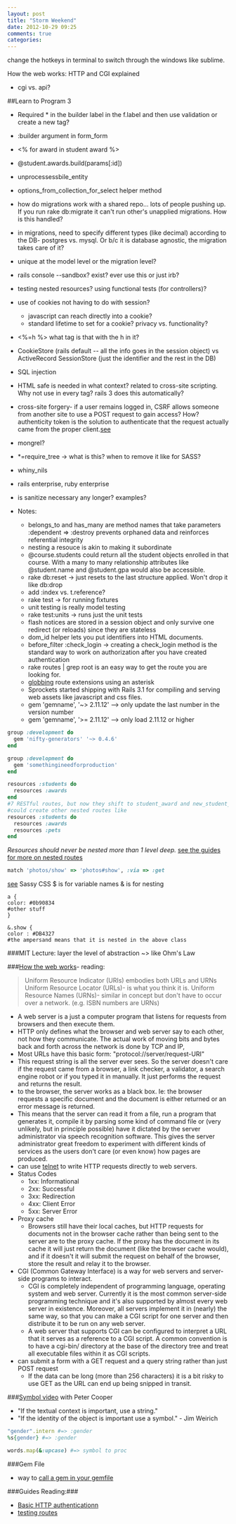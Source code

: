 ```yaml
---
layout: post
title: "Storm Weekend"
date: 2012-10-29 09:25
comments: true
categories: 
---
```

change the hotkeys in terminal to switch through the windows like sublime.

How the web works: HTTP and CGI explained
- cgi vs. api?

##Learn to Program 3
  - Required * in the builder label in the f.label and then use validation or create a new tag?
  - :builder argument in form_form
  - <% for award in student award %>
  - @student.awards.build(params[:id])
  - unprocessessbile_entity
  - options_from_collection_for_select helper method
  - how do migrations work with a shared repo... lots of people pushing up. If you run rake db:migrate it can't run other's unapplied migrations. How is this handled?
  - in migrations, need to specify different types (like decimal) according to the DB- postgres vs. mysql. Or b/c it is database agnostic, the migration takes care of it?
  - unique at the model level or the migration level?
  - rails console --sandbox? exist? ever use this or just irb?
  - testing nested resources? using functional tests (for controllers)?
  - use of cookies not having to do with session?
    - javascript can reach directly into a cookie?
    - standard lifetime to set for a cookie? privacy vs. functionality?
  - <%=h  %> what tag is that with the h in it?
  - CookieStore (rails default -- all the info goes in the session object) vs ActiveRecord SessionStore (just the identifier and the rest in the DB) 
   
  - SQL injection
  - HTML safe is needed in what context? related to cross-site scripting. Why not use in every tag? rails 3 does this automatically?
  - cross-site forgery- if a user remains logged in, CSRF allows someone from another site to use a POST request to gain access? How? authenticity token is the solution to authenticate that the request actually came from the proper client.[see](http://guides.rubyonrails.org/action_controller_overview.html#request-forgery-protection)
  - mongrel?
  - *=require_tree -> what is this? when to remove it like for SASS? 
  - whiny_nils
  - rails enterprise, ruby enterprise
  - is sanitize necessary any longer? examples?

- Notes:
  - belongs_to and has_many are method names that take parameters
  :dependent => :destroy prevents orphaned data and reinforces referential integrity
  - nesting a resouce is akin to making it subordinate
  - @course.students could return all the student objects enrolled in that course. With a many to many relationship attributes like @student.name and @student.gpa would also be accessible.
  - rake db:reset -> just resets to the last structure applied. Won't drop it like db:drop
  - add :index vs. t.reference?
  - rake test -> for running fixtures
  - unit testing is really model testing
  - rake test:units -> runs just the unit tests
  - flash notices are stored in a session object and only survive one redirect (or reloads) since they are stateless
  - dom_id helper lets you put identifiers into HTML documents.
  - before_filter :check_login -> creating a check_login method is the standard way to work on authorization after you have created authentication
  - rake routes | grep root is an easy way to get the route you are looking for.
  - [globbing](http://guides.rubyonrails.org/routing.html#route-globbing) route extensions using an asterisk
  - Sprockets started shipping with Rails 3.1 for compiling and serving web assets like javascript and css files.
  - gem 'gemname', '~> 2.11.12' --> only update the last number in the version number
  - gem 'gemname', '>= 2.11.12' --> only load 2.11.12 or higher

```ruby Gem File for dev vs. production
group :development do
  gem 'nifty-generators' '~> 0.4.6'
end

group :development do
  gem 'somethingineedforproduction'
end
```
```ruby Nested Routes
resources :students do
  resources :awards
end
#7 RESTful routes, but now they shift to student_award and new_student_award
#could create other nested routes like
resources :students do
  resources :awards
  resources :pets
end
```
*Resources should never be nested more than 1 level deep.* [see the guides for more on nested routes](http://guides.rubyonrails.org/routing.html#nested-resources)

```ruby HTTP Verb Constraints
match 'photos/show' => 'photos#show', :via => :get
```
[see](http://guides.rubyonrails.org/routing.html#http-verb-constraints)
Sassy CSS
$ is for variable names
& is for nesting
```
a {
color: #0b90834
#other stuff
} 

&.show {
color : #DB4327
#the ampersand means that it is nested in the above class
```

###MIT Lecture:
layer the level of abstraction ~> like Ohm's Law

###[How the web works](http://www.garshol.priv.no/download/text/http-tut.html)- reading:

>Uniform Resource Indicator (URIs) embodies both URLs and URNs
  >Uniform Resource Locator (URLs)- is what you think it is.
  >Uniform Resource Names (URNs)- similar in concept but don't have to occur over a network. (e.g. ISBN numbers are URNs)

- A web server is a just a computer program that listens for requests from browsers and then execute them.
- HTTP only defines what the browser and web server say to each other, not how they communicate. The actual work of moving bits and bytes back and forth across the network is done by TCP and IP, 
- Most URLs have this basic form: "protocol://server/request-URI"
- This request string is all the server ever sees. So the server doesn't care if the request came from a browser, a link checker, a validator, a search engine robot or if you typed it in manually. It just performs the request and returns the result.
-  to the browser, the server works as a black box. Ie: the browser requests a specific document and the document is either returned or an error message is returned.
  - This means that the server can read it from a file, run a program that generates it, compile it by parsing some kind of command file or (very unlikely, but in principle possible) have it dictated by the server administrator via speech recognition software. This gives the server administrator great freedom to experiment with different kinds of services as the users don't care (or even know) how pages are produced.
- can use [telnet](http://en.wikipedia.org/wiki/Telnet) to write HTTP requests directly to web servers.
- Status Codes
  - 1xx: Informational
  - 2xx: Successful
  - 3xx: Redirection
  - 4xx: Client Error
  - 5xx: Server Error
- Proxy cache
  - Browsers still have their local caches, but HTTP requests for documents not in the browser cache rather than being sent to the server are to the proxy cache. If the proxy has the document in its cache it will just return the document (like the browser cache would), and if it doesn't it will submit the request on behalf of the browser, store the result and relay it to the browser.
- CGI (Common Gateway Interface) is a way for web servers and server-side programs to interact.
  - CGI is completely independent of programming language, operating system and web server. Currently it is the most common server-side programming technique and it's also supported by almost every web server in existence. Moreover, all servers implement it in (nearly) the same way, so that you can make a CGI script for one server and then distribute it to be run on any web server.
  - A web server that supports CGI can be configured to interpret a URL that it serves as a reference to a CGI script. A common convention is to have a cgi-bin/ directory at the base of the directory tree and treat all executable files within it as CGI scripts.
- can submit a form with a GET request and a query string rather than just POST request
  - If the data can be long (more than 256 characters) it is a bit risky to use GET as the URL can end up being snipped in transit. 


###[Symbol video](http://www.youtube.com/watch?v=mBXGBbEbXZY) with Peter Cooper
  - "If the textual context is important, use a string."
  - "If the identity of the object is important use a symbol." - Jim Weirich
```ruby
"gender".intern #=> :gender
%s{gender} #=> :gender

words.map(&:upcase) #=> symbol to proc
```

###Gem File
- way to [call a gem in your gemfile](http://gembundler.com/gemfile.html)

###Guides Reading:###
- [Basic HTTP authenticationn](http://guides.rubyonrails.org/action_controller_overview.html#http-authentications)
- [testing routes](http://guides.rubyonrails.org/routing.html#inspecting-and-testing-routes)
